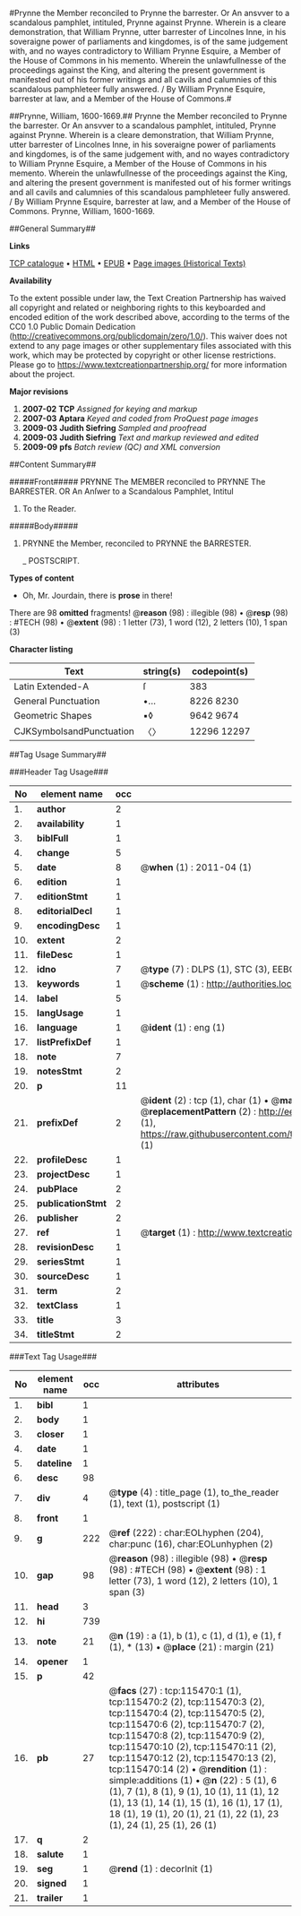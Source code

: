#Prynne the Member reconciled to Prynne the barrester. Or An ansvver to a scandalous pamphlet, intituled, Prynne against Prynne. Wherein is a cleare demonstration, that William Prynne, utter barrester of Lincolnes Inne, in his soveraigne power of parliaments and kingdomes, is of the same judgement with, and no wayes contradictory to William Prynne Esquire, a Member of the House of Commons in his memento. Wherein the unlawfullnesse of the proceedings against the King, and altering the present government is manifested out of his former writings and all cavils and calumnies of this scandalous pamphleteer fully answered. / By William Prynne Esquire, barrester at law, and a Member of the House of Commons.#

##Prynne, William, 1600-1669.##
Prynne the Member reconciled to Prynne the barrester. Or An ansvver to a scandalous pamphlet, intituled, Prynne against Prynne. Wherein is a cleare demonstration, that William Prynne, utter barrester of Lincolnes Inne, in his soveraigne power of parliaments and kingdomes, is of the same judgement with, and no wayes contradictory to William Prynne Esquire, a Member of the House of Commons in his memento. Wherein the unlawfullnesse of the proceedings against the King, and altering the present government is manifested out of his former writings and all cavils and calumnies of this scandalous pamphleteer fully answered. / By William Prynne Esquire, barrester at law, and a Member of the House of Commons.
Prynne, William, 1600-1669.

##General Summary##

**Links**

[TCP catalogue](http://www.ota.ox.ac.uk/tcp/)  • 
[HTML](http://tei.it.ox.ac.uk/tcp/Texts-HTML/free/A91/A91250.html)  • 
[EPUB](http://tei.it.ox.ac.uk/tcp/Texts-EPUB/free/A91/A91250.epub) • 
[Page images (Historical Texts)](https://historicaltexts.jisc.ac.uk/eebo-99863280e)

**Availability**

To the extent possible under law, the Text Creation Partnership has waived all copyright and related or neighboring rights to this keyboarded and encoded edition of the work described above, according to the terms of the CC0 1.0 Public Domain Dedication (http://creativecommons.org/publicdomain/zero/1.0/). This waiver does not extend to any page images or other supplementary files associated with this work, which may be protected by copyright or other license restrictions. Please go to https://www.textcreationpartnership.org/ for more information about the project.

**Major revisions**

1. __2007-02__ __TCP__ *Assigned for keying and markup*
1. __2007-03__ __Aptara__ *Keyed and coded from ProQuest page images*
1. __2009-03__ __Judith Siefring__ *Sampled and proofread*
1. __2009-03__ __Judith Siefring__ *Text and markup reviewed and edited*
1. __2009-09__ __pfs__ *Batch review (QC) and XML conversion*

##Content Summary##

#####Front#####
PRYNNE
The MEMBER reconciled to
PRYNNE
The BARRESTER. OR
An Anſwer to a Scandalous
Pamphlet, Intitul
1. To the Reader.

#####Body#####

1. PRYNNE the Member, reconciled
to PRYNNE the
BARRESTER.

    _ POSTSCRIPT.

**Types of content**

  * Oh, Mr. Jourdain, there is **prose** in there!

There are 98 **omitted** fragments! 
 @__reason__ (98) : illegible (98)  •  @__resp__ (98) : #TECH (98)  •  @__extent__ (98) : 1 letter (73), 1 word (12), 2 letters (10), 1 span (3)

**Character listing**


|Text|string(s)|codepoint(s)|
|---|---|---|
|Latin Extended-A|ſ|383|
|General Punctuation|•…|8226 8230|
|Geometric Shapes|▪◊|9642 9674|
|CJKSymbolsandPunctuation|〈〉|12296 12297|

##Tag Usage Summary##

###Header Tag Usage###

|No|element name|occ|attributes|
|---|---|---|---|
|1.|__author__|2||
|2.|__availability__|1||
|3.|__biblFull__|1||
|4.|__change__|5||
|5.|__date__|8| @__when__ (1) : 2011-04 (1)|
|6.|__edition__|1||
|7.|__editionStmt__|1||
|8.|__editorialDecl__|1||
|9.|__encodingDesc__|1||
|10.|__extent__|2||
|11.|__fileDesc__|1||
|12.|__idno__|7| @__type__ (7) : DLPS (1), STC (3), EEBO-CITATION (1), PROQUEST (1), VID (1)|
|13.|__keywords__|1| @__scheme__ (1) : http://authorities.loc.gov/ (1)|
|14.|__label__|5||
|15.|__langUsage__|1||
|16.|__language__|1| @__ident__ (1) : eng (1)|
|17.|__listPrefixDef__|1||
|18.|__note__|7||
|19.|__notesStmt__|2||
|20.|__p__|11||
|21.|__prefixDef__|2| @__ident__ (2) : tcp (1), char (1)  •  @__matchPattern__ (2) : ([0-9\-]+):([0-9IVX]+) (1), (.+) (1)  •  @__replacementPattern__ (2) : http://eebo.chadwyck.com/downloadtiff?vid=$1&page=$2 (1), https://raw.githubusercontent.com/textcreationpartnership/Texts/master/tcpchars.xml#$1 (1)|
|22.|__profileDesc__|1||
|23.|__projectDesc__|1||
|24.|__pubPlace__|2||
|25.|__publicationStmt__|2||
|26.|__publisher__|2||
|27.|__ref__|1| @__target__ (1) : http://www.textcreationpartnership.org/docs/. (1)|
|28.|__revisionDesc__|1||
|29.|__seriesStmt__|1||
|30.|__sourceDesc__|1||
|31.|__term__|2||
|32.|__textClass__|1||
|33.|__title__|3||
|34.|__titleStmt__|2||


###Text Tag Usage###

|No|element name|occ|attributes|
|---|---|---|---|
|1.|__bibl__|1||
|2.|__body__|1||
|3.|__closer__|1||
|4.|__date__|1||
|5.|__dateline__|1||
|6.|__desc__|98||
|7.|__div__|4| @__type__ (4) : title_page (1), to_the_reader (1), text (1), postscript (1)|
|8.|__front__|1||
|9.|__g__|222| @__ref__ (222) : char:EOLhyphen (204), char:punc (16), char:EOLunhyphen (2)|
|10.|__gap__|98| @__reason__ (98) : illegible (98)  •  @__resp__ (98) : #TECH (98)  •  @__extent__ (98) : 1 letter (73), 1 word (12), 2 letters (10), 1 span (3)|
|11.|__head__|3||
|12.|__hi__|739||
|13.|__note__|21| @__n__ (19) : a (1), b (1), c (1), d (1), e (1), f (1), * (13)  •  @__place__ (21) : margin (21)|
|14.|__opener__|1||
|15.|__p__|42||
|16.|__pb__|27| @__facs__ (27) : tcp:115470:1 (1), tcp:115470:2 (2), tcp:115470:3 (2), tcp:115470:4 (2), tcp:115470:5 (2), tcp:115470:6 (2), tcp:115470:7 (2), tcp:115470:8 (2), tcp:115470:9 (2), tcp:115470:10 (2), tcp:115470:11 (2), tcp:115470:12 (2), tcp:115470:13 (2), tcp:115470:14 (2)  •  @__rendition__ (1) : simple:additions (1)  •  @__n__ (22) : 5 (1), 6 (1), 7 (1), 8 (1), 9 (1), 10 (1), 11 (1), 12 (1), 13 (1), 14 (1), 15 (1), 16 (1), 17 (1), 18 (1), 19 (1), 20 (1), 21 (1), 22 (1), 23 (1), 24 (1), 25 (1), 26 (1)|
|17.|__q__|2||
|18.|__salute__|1||
|19.|__seg__|1| @__rend__ (1) : decorInit (1)|
|20.|__signed__|1||
|21.|__trailer__|1||
